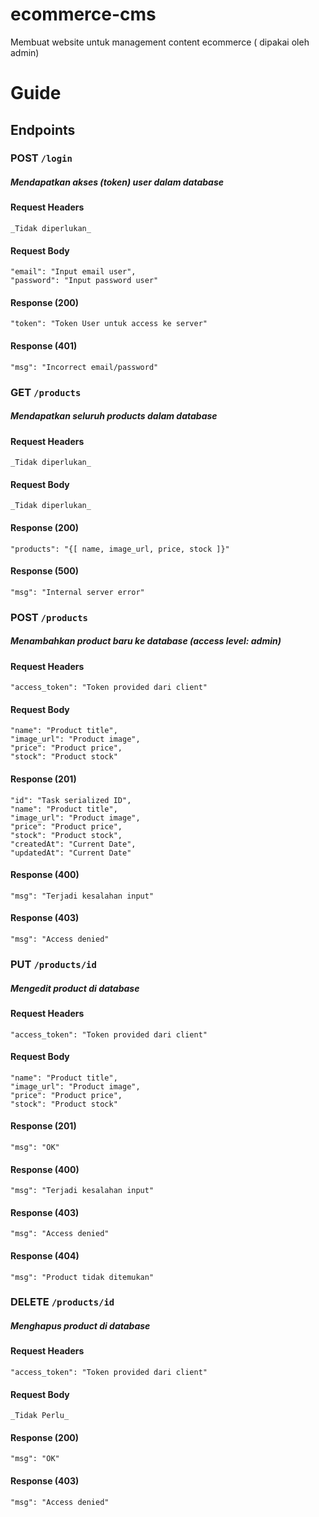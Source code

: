 # ecommerce-cms
Membuat website untuk management content ecommerce ( dipakai oleh admin)

# Guide
## Endpoints
### POST `/login`
##### Mendapatkan akses (token) user dalam database

#### Request Headers
>
    _Tidak diperlukan_
>

#### Request Body
>
    "email": "Input email user",
    "password": "Input password user"
>

#### Response (200)
>
    "token": "Token User untuk access ke server"
 >
 
#### Response (401)
>
    "msg": "Incorrect email/password"
>

### GET `/products`
##### Mendapatkan seluruh products dalam database

#### Request Headers
>
    _Tidak diperlukan_
>

#### Request Body
>
    _Tidak diperlukan_
>

#### Response (200)
>
    "products": "{[ name, image_url, price, stock ]}"
 >
 
#### Response (500)
>
    "msg": "Internal server error"
>

### POST `/products`
##### Menambahkan product baru ke database (access level: admin)

#### Request Headers
>
    "access_token": "Token provided dari client"
>

#### Request Body
>
    "name": "Product title",
    "image_url": "Product image",
    "price": "Product price",
    "stock": "Product stock"
>

#### Response (201)
>
    "id": "Task serialized ID",
    "name": "Product title",
    "image_url": "Product image",
    "price": "Product price",
    "stock": "Product stock",
    "createdAt": "Current Date",
    "updatedAt": "Current Date"
>

#### Response (400)
>
    "msg": "Terjadi kesalahan input"
>

#### Response (403)
>
    "msg": "Access denied"
>

### PUT `/products/id`
##### Mengedit product di database

#### Request Headers
>
    "access_token": "Token provided dari client"
>

#### Request Body
>
    "name": "Product title",
    "image_url": "Product image",
    "price": "Product price",
    "stock": "Product stock"
>

#### Response (201)
>
    "msg": "OK"
>

#### Response (400)
>
    "msg": "Terjadi kesalahan input"
>

#### Response (403)
>
    "msg": "Access denied"
>

#### Response (404)
>
    "msg": "Product tidak ditemukan"
>

### DELETE `/products/id`
##### Menghapus product di database

#### Request Headers
>
    "access_token": "Token provided dari client"
>

#### Request Body
>
    _Tidak Perlu_
>

#### Response (200)
>
    "msg": "OK"
>

#### Response (403)
>
    "msg": "Access denied"
>
